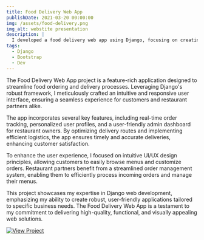 ```yaml
---
title: Food Delivery Web App
publishDate: 2021-03-20 00:00:00
img: /assets/food-delivery.png
img_alt: webstite presentation
description: |
  I developed a food delivery web app using Django, focusing on creating seamless user experiences, optimizing delivery processes, and enhancing overall customer satisfaction.
tags:
  - Django
  - Bootstrap
  - Dev
---
```


The Food Delivery Web App project is a feature-rich application designed to streamline food ordering and delivery processes. Leveraging Django's robust framework, I meticulously crafted an intuitive and responsive user interface, ensuring a seamless experience for customers and restaurant partners alike.

The app incorporates several key features, including real-time order tracking, personalized user profiles, and a user-friendly admin dashboard for restaurant owners. By optimizing delivery routes and implementing efficient logistics, the app ensures timely and accurate deliveries, enhancing customer satisfaction.

To enhance the user experience, I focused on intuitive UI/UX design principles, allowing customers to easily browse menus and customize orders. Restaurant partners benefit from a streamlined order management system, enabling them to efficiently process incoming orders and manage their menus.

This project showcases my expertise in Django web development, emphasizing my ability to create robust, user-friendly applications tailored to specific business needs. The Food Delivery Web App is a testament to my commitment to delivering high-quality, functional, and visually appealing web solutions.

[![View Project]][Project Link] 

[View Project]: https://img.shields.io/badge/View_Project-37a779?style=for-the-badge&color=gray 
[Project Link]: https://github.com/mbayedione10/Food-Delivery-Web-App-With-Django 'Food Delivery Web App'
